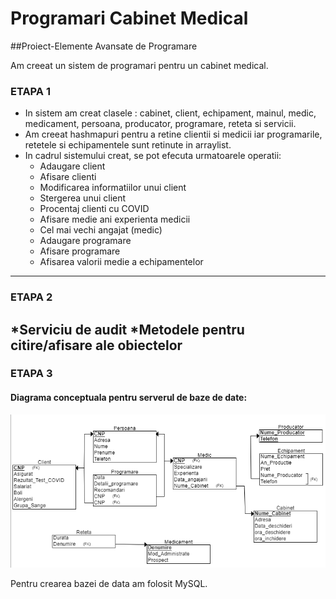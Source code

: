 # Programari Cabinet Medical
##Proiect-Elemente Avansate de Programare


Am creeat un sistem de programari pentru un cabinet medical.

### ETAPA 1

* In sistem am creat clasele : cabinet, client, echipament, mainul, medic, medicament, persoana, producator, programare, reteta si servicii.
* Am creeat hashmapuri pentru a retine clientii si  medicii iar programarile, retetele si echipamentele sunt retinute in arraylist.
* In cadrul sistemului creat, se pot efecuta urmatoarele operatii:
    * Adaugare client
    * Afisare clienti
    * Modificarea informatiilor unui client
    * Stergerea unui client
	* Procentaj clienti cu COVID
	* Afisare medie ani experienta medicii
	* Cel mai vechi angajat (medic)
	* Adaugare programare
	* Afisare programare
	* Afisarea valorii medie a echipamentelor 
---
### ETAPA 2

*Serviciu de audit
*Metodele pentru citire/afisare ale obiectelor  
---
### ETAPA 3

#### Diagrama conceptuala pentru serverul de baze de date:

<img src="/images/diagrama_conceptuala.png" width="800">

Pentru crearea bazei de data am folosit MySQL.







